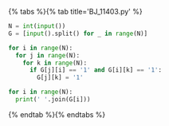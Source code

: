 {% tabs %}{% tab title='BJ_11403.py' %}

```py
N = int(input())
G = [input().split() for _ in range(N)]

for i in range(N):
  for j in range(N):
    for k in range(N):
      if G[j][i] == '1' and G[i][k] == '1':
        G[j][k] = '1'

for i in range(N):
  print(' '.join(G[i]))
```

{% endtab %}{% endtabs %}
